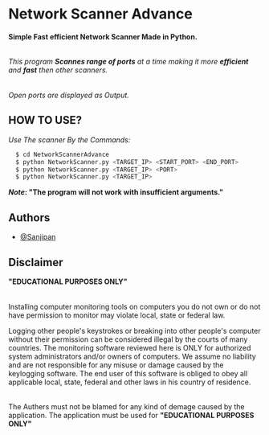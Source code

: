 # Network Scanner Advance

#### **Simple Fast efficient Network Scanner Made in Python.**
######
*This program **Scannes range of ports** at a time making it more **efficient** and **fast** then other scanners.*
######
*Open ports are displayed as Output.*


## HOW TO USE?

*Use The scanner By the Commands:*

```bash
  $ cd NetworkScannerAdvance
  $ python NetworkScanner.py <TARGET_IP> <START_PORT> <END_PORT>
  $ python NetworkScanner.py <TARGET_IP> <PORT>
  $ python NetworkScanner.py <TARGET_IP>
```
***Note*: "The program will not work with insufficient arguments."**
## Authors

- [@Sanjipan](https://github.com/Sanjipan)


## **Disclaimer**
**"EDUCATIONAL PURPOSES ONLY"**
######
Installing computer monitoring tools on computers you do not own or do not have permission to monitor may violate local, state or federal law.

Logging other people's keystrokes or breaking into other people's computer without their permission can be considered illegal by the courts of many countries. The monitoring software reviewed here is ONLY for authorized system administrators and/or owners of computers. We assume no liability and are not responsible for any misuse or damage caused by the keylogging software. The end user of this software is obliged to obey all applicable local, state, federal and other laws in his country of residence.
######
The Authers must not be blamed for any kind of demage caused by the application. The application must be used for **"EDUCATIONAL PURPOSES ONLY"**


